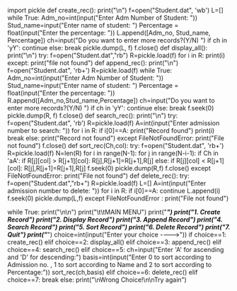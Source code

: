 import pickle
def create_rec():
    print("\n")
    f=open("Student.dat", 'wb')
    L=[]
    while True:
        Adm_no=int(input("Enter Adm Number of Student: "))
        Stud_name=input("Enter name of student: ")
        Percentage = float(input("Enter the percentage: "))
        L.append([Adm_no, Stud_name, Percentage])
        ch=input("Do you want to enter more records?(Y/N) ")
        if ch in 'yY':
            continue
        else:
            break
    pickle.dump(L, f)
f.close()
def display_all():
    print("\n")
    try:
        f=open("Student.dat","rb")
        R=pickle.load(f)
        for i in R:
            print(i)
    except:
        print("file not found")
def append_rec():
    print("\n")
    f=open("Student.dat", 'rb+')
    R=pickle.load(f)
    while True:
        Adm_no=int(input("Enter Adm Number of Student: "))
        Stud_name=input("Enter name of student: ")
        Percentage = float(input("Enter the percentage: "))
        R.append([Adm_no,Stud_name,Percentage])
        ch=input("Do you want to enter more records?(Y/N) ")
        if ch in 'yY':
            continue
        else:
            break
    f.seek(0)
    pickle.dump(R, f)
    f.close()
def search_rec():
    print("\n")
    try:
        f=open("Student.dat", 'rb')
        R=pickle.load(f)
        A=int(input("Enter admission number to search: "))
        for i in R:
            if i[0]==A:
                print("Record found")
                  print(i)
                  break 
        else:
            print("Record not found")
    except FileNotFoundError:
        print("File not found")
    f.close()
def sort_rec(Ch,col):
    try:
        f=open("Student.dat", 'rb+')
        R=pickle.load(f)
        N=len(R)
        for i in range(N-1):
            for j in range(N-i-1):
                if Ch in 'aA':
                    if R[j][col] > R[j+1][col]:
                        R[j],R[j+1]=R[j+1],R[j]
                else:
                    if R[j][col] < R[j+1][col]:
                        R[j],R[j+1]=R[j+1],R[j]
        f.seek(0)
        pickle.dump(R,f)
        f.close()
    except FileNotFoundError:
        print("File not found")
def delete_rec():
    try:
        f=open("Student.dat","rb+")
        R=pickle.load(f)
        L=[]
        A=int(input("Enter admission number to delete: "))
        for i in R:
            if i[0]==A:
              continue
            L.append(i)
        f.seek(0)
        pickle.dump(L,f)
  except FileNotFoundError :
        print("File not found")



while True:
    print("\n\n")
    print("\t\tMAIN MENU")
    print("*********************************************")
    print("1. Create Record")
    print("2. Display Record")
    print("3. Append Record")
    print("4. Search Record")
    print("5. Sort Record")
    print("6. Delete Record")
    print("7. Quit")
    print("*********************************************")
    choice=int(input("Enter your choice ---->"))
    if choice==1:
        create_rec()
    elif choice==2:
        display_all()
    elif choice==3:
        append_rec()
    elif choice==4:
        search_rec()
    elif choice==5:
        ch=input("Enter 'A' for ascending and 'D' for descending:")
        basis=int(input("Enter 0 to sort according to Admission no. , 1 to sort according to Name and 2 to sort according to Percentage:"))
        sort_rec(ch,basis)
    elif choice==6:
        delete_rec()
    elif choice==7:
break else:
        print("\nWrong Choice!\n\nTry again")
